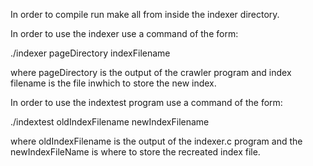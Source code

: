 In order to compile run make all from inside the indexer directory.

In order to use the indexer use a command of the form:

./indexer pageDirectory indexFilename

where pageDirectory is the output of the crawler program and index filename is the file inwhich to store the new index.

In order to use the indextest program use a command of the form: 

./indextest oldIndexFilename newIndexFilename

where oldIndexFilename is the output of the indexer.c program and the newIndexFileName is where to store the recreated index file.
